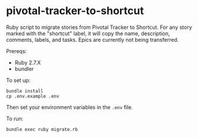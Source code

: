 # pivotal-tracker-to-shortcut
Ruby script to migrate stories from Pivotal Tracker to Shortcut.  For any story marked with the "shortcut" label, it will copy the name, description, comments, labels, and tasks. Epics are currently not being transferred.

Prereqs:
* Ruby 2.7.X
* bundler

To set up:

```shell
bundle install
cp .env.example .env
```

Then set your environment variables in the `.env` file.

To run:

```shell
bundle exec ruby migrate.rb
```
